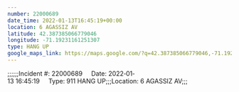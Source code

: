 ```yaml
---
number: 22000689
date_time: 2022-01-13T16:45:19+00:00
location: 6 AGASSIZ AV
latitude: 42.387385066779046
longitude: -71.19231161251307
type: HANG UP
google_maps_link: https://maps.google.com/?q=42.387385066779046,-71.19231161251307
---
```


;;;;;;Incident #: 22000689     Date: 2022‐01‐13 16:45:19     Type: 911 HANG UP;;;Location: 6 AGASSIZ AV;;;
